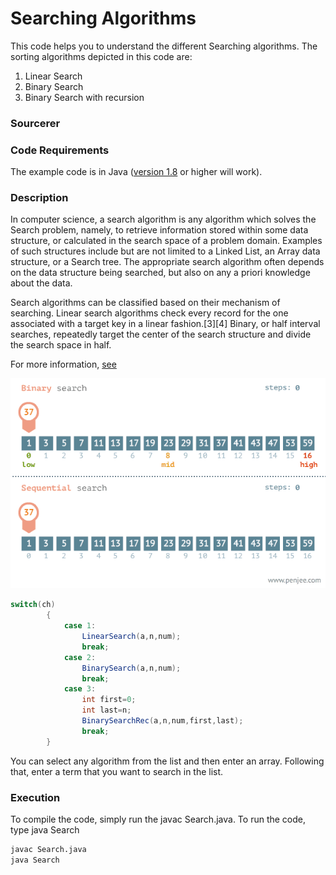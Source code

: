 # Searching Algorithms
This code helps you to understand the different Searching algorithms. The sorting algorithms depicted in this code are:

1. Linear Search
2. Binary Search
3. Binary Search with recursion

### Sourcerer

### Code Requirements
The example code is in Java ([version 1.8](https://java.com/en/download/) or higher will work).

### Description
In computer science, a search algorithm is any algorithm which solves the Search problem, namely, to retrieve information stored within some data structure, or calculated in the search space of a problem domain. Examples of such structures include but are not limited to a Linked List, an Array data structure, or a Search tree. The appropriate search algorithm often depends on the data structure being searched, but also on any a priori knowledge about the data.

Search algorithms can be classified based on their mechanism of searching. Linear search algorithms check every record for the one associated with a target key in a linear fashion.[3][4] Binary, or half interval searches, repeatedly target the center of the search structure and divide the search space in half.

For more information, [see](https://en.wikipedia.org/wiki/Search_algorithm)

![Search](search.gif)
```java
switch(ch)
		{
			case 1:
				LinearSearch(a,n,num);
				break;
			case 2:
				BinarySearch(a,n,num);
				break;
			case 3:
				int first=0;
				int last=n;
				BinarySearchRec(a,n,num,first,last);
				break;
		}
``` 
You can select any algorithm from the list and then enter an array. Following that, enter a term that you want to search in the list.

### Execution
To compile the code, simply run the javac Search.java. To run the code, type java Search
```cmd
javac Search.java
java Search
```
